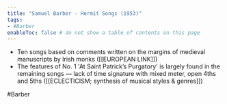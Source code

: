 ```yaml
---
title: "Samuel Barber - Hermit Songs (1953)"
tags:
- #Barber  
enableToc: false # do not show a table of contents on this page
---
```


- Ten songs based on comments written on the margins of medieval manuscripts by Irish monks ([[EUROPEAN LINK]])
- The features of No. 1 'At Saint Patrick’s Purgatory' is largely found in the remaining songs — lack of time signature with mixed meter, open 4ths and 5ths ([[ECLECTICISM; synthesis of musical styles & genres]])

#Barber 